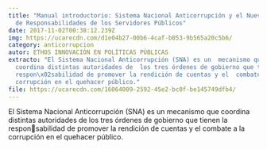 ```yaml
---
title: "Manual introductorio: Sistema Nacional Anticorrupción y el Nuevo Régimen
  de Responsabilidades de los Servidores Públicos"
date: 2017-11-02T00:38:12.239Z
img: https://ucarecdn.com/d1e04b27-00b6-4caf-b053-9b565a20c5b6/
category: anticorrupcion
autor: ETHOS INNOVACIÓN EN POLÍTICAS PÚBLICAS
extracto: "El Sistema Nacional Anticorrupción (SNA) es un  mecanismo que
  coordina distintas autoridades de  los tres órdenes de gobierno que tienen la
  respon\x02sabilidad de promover la rendición de cuentas y el  combate a la
  corrupción en el quehacer público."
file: https://ucarecdn.com/16064009-2592-45e2-bc0f-be145749dfb4/
---
```

<!--StartFragment-->

El Sistema Nacional Anticorrupción (SNA) es un mecanismo que coordina distintas autoridades de los tres órdenes de gobierno que tienen la responsabilidad de promover la rendición de cuentas y el combate a la corrupción en el quehacer público.

<!--EndFragment-->
